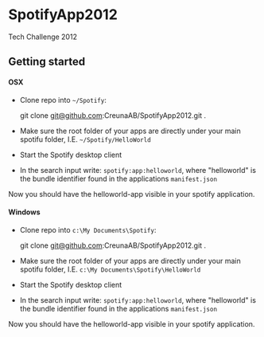SpotifyApp2012
==============

Tech Challenge 2012

Getting started
---------------

#### OSX

* Clone repo into `~/Spotify`:

    git clone git@github.com:CreunaAB/SpotifyApp2012.git .

* Make sure the root folder of your apps are directly under your main spotifu folder, I.E. `~/Spotify/HelloWorld`
* Start the Spotify desktop client
* In the search input write: `spotify:app:helloworld`, where "helloworld" is the bundle identifier found in the applications `manifest.json`

Now you should have the helloworld-app visible in your spotify application.

#### Windows

* Clone repo into `c:\My Documents\Spotify`:

    git clone git@github.com:CreunaAB/SpotifyApp2012.git .

* Make sure the root folder of your apps are directly under your main spotifu folder, I.E. `c:\My Documents\Spotify\HelloWorld`
* Start the Spotify desktop client
* In the search input write: `spotify:app:helloworld`, where "helloworld" is the bundle identifier found in the applications `manifest.json`

Now you should have the helloworld-app visible in your spotify application.